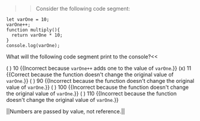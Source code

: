 >>Consider the following code segment:

```
let varOne = 10;
varOne++;
function multiply(){
  return varOne * 10;
}
console.log(varOne);
```

What will the following code segment print to the console?<<

( ) 10 {{Incorrect because `varOne++` adds one to the value of `varOne`.}}
(x) 11 {{Correct because the function doesn't change the original value of `varOne`.}}
( ) 90 {{Incorrect because the function doesn't change the original value of `varOne`.}}
( ) 100 {{Incorrect because the function doesn't change the original value of `varOne`.}}
( ) 110 {{Incorrect because the function doesn't change the original value of `varOne`.}}

||Numbers are passed by value, not reference.||